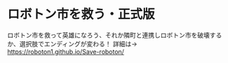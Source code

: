 # ロボトン市を救う・正式版
ロボトン市を救って英雄になろう、それか隣町と連携しロボトン市を破壊するか、選択肢でエンディングが変わる！
詳細は→ https://roboton1.github.io/Save-roboton/
